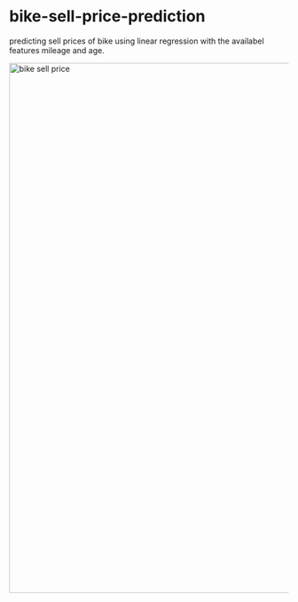 # bike-sell-price-prediction
predicting sell prices of bike using linear regression with the availabel features mileage and age.

 <img width="955" alt="bike sell price" src="https://user-images.githubusercontent.com/71628447/123503298-c634e000-d66f-11eb-8db0-e4805579ca97.png">
